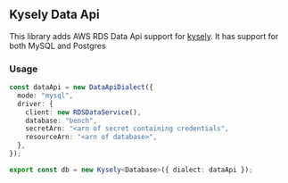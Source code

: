 ## Kysely Data Api

This library adds AWS RDS Data Api support for [kysely](https://github.com/koskimas/kysely). It has support for both MySQL and Postgres

### Usage

```typescript
const dataApi = new DataApiDialect({
  mode: "mysql",
  driver: {
    client: new RDSDataService(),
    database: "bench",
    secretArn: "<arn of secret containing credentials",
    resourceArn: "<arn of database>",
  },
});

export const db = new Kysely<Database>({ dialect: dataApi });
```
